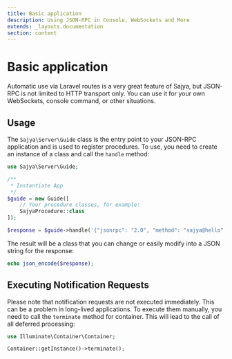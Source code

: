 ```yaml
---
title: Basic application
description: Using JSON-RPC in Console, WebSockets and More
extends: _layouts.documentation
section: content
---
```


# Basic application

Automatic use via Laravel routes is a very great feature of Sajya, but JSON-RPC is not limited to HTTP transport only.
You can use it for your own WebSockets, console command, or other situations.

## Usage

The `Sajya\Server\Guide` class is the entry point to your JSON-RPC application and is used to register procedures.
To use, you need to create an instance of a class and call the `handle` method:


```php
use Sajya\Server\Guide;

/**
 * Instantiate App
 */
$guide = new Guide([
    // Your procedure classes, for example:
    SajyaProcedure::class
]);

$response = $guide->handle('{"jsonrpc": "2.0", "method": "sajya@hello", "id": 1}');
```

The result will be a class that you can change or easily modify into a JSON string for the response:

```php
echo json_encode($response);
```


## Executing Notification Requests

Please note that notification requests are not executed immediately. This can be a problem in long-lived applications. 
To execute them manually, you need to call the `terminate` method for container. This will lead to the call of all deferred processing:

```php
use Illuminate\Container\Container;

Container::getInstance()->terminate();
```
